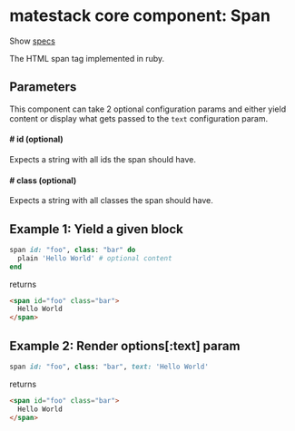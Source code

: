 # matestack core component: Span

Show [specs](/spec/usage/components/span_spec.rb)

The HTML span tag implemented in ruby.

## Parameters

This component can take 2 optional configuration params and either yield content or display what gets passed to the `text` configuration param.

#### # id (optional)
Expects a string with all ids the span should have.

#### # class (optional)
Expects a string with all classes the span should have.

## Example 1: Yield a given block

```ruby
span id: "foo", class: "bar" do
  plain 'Hello World' # optional content
end
```

returns

```html
<span id="foo" class="bar">
  Hello World
</span>
```

## Example 2: Render options[:text] param

```ruby
span id: "foo", class: "bar", text: 'Hello World'
```

returns

```html
<span id="foo" class="bar">
  Hello World
</span>
